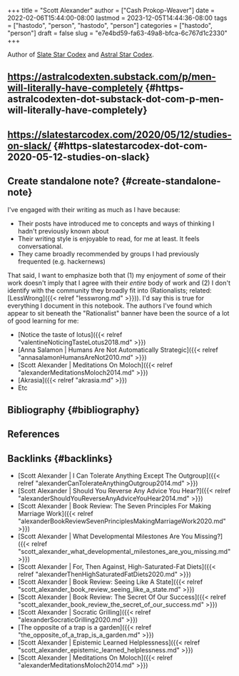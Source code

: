 +++
title = "Scott Alexander"
author = ["Cash Prokop-Weaver"]
date = 2022-02-06T15:44:00-08:00
lastmod = 2023-12-05T14:44:36-08:00
tags = ["hastodo", "person", "hastodo", "person"]
categories = ["hastodo", "person"]
draft = false
slug = "e7e4bd59-fa63-49a8-bfca-6c767d1c2330"
+++

Author of [Slate Star Codex](https://slatestarcodex.com/) and [Astral Star Codex](https://astralcodexten.substack.com/).


## <https://astralcodexten.substack.com/p/men-will-literally-have-completely> {#https-astralcodexten-dot-substack-dot-com-p-men-will-literally-have-completely}


## <https://slatestarcodex.com/2020/05/12/studies-on-slack/> {#https-slatestarcodex-dot-com-2020-05-12-studies-on-slack}


## Create standalone note? {#create-standalone-note}

I've engaged with their writing as much as I have because:

-   Their posts have introduced me to concepts and ways of thinking I hadn't previously known about
-   Their writing style is enjoyable to read, for me at least. It feels conversational.
-   They came broadly recommended by groups I had previously frequented (e.g. hackernews)

That said, I want to emphasize both that (1) my enjoyment of _some_ of their work doesn't imply that I agree with their _entire_ body of work and (2) I don't identify with the community they broadly fit into (Rationalists; related: [LessWrong]({{< relref "lesswrong.md" >}})). I'd say this is true for everything I document in this notebook. The authors I've found which appear to sit beneath the "Rationalist" banner have been the source of a lot of good learning for me:

-   [Notice the taste of lotus]({{< relref "valentineNoticingTasteLotus2018.md" >}})
-   [Anna Salamon | Humans Are Not Automatically Strategic]({{< relref "annasalamonHumansAreNot2010.md" >}})
-   [Scott Alexander | Meditations On Moloch]({{< relref "alexanderMeditationsMoloch2014.md" >}})
-   [Akrasia]({{< relref "akrasia.md" >}})
-   Etc


## Bibliography {#bibliography}

## References

<style>.csl-entry{text-indent: -1.5em; margin-left: 1.5em;}</style><div class="csl-bib-body">
</div>


## Backlinks {#backlinks}

-   [Scott Alexander | I Can Tolerate Anything Except The Outgroup]({{< relref "alexanderCanTolerateAnythingOutgroup2014.md" >}})
-   [Scott Alexander | Should You Reverse Any Advice You Hear?]({{< relref "alexanderShouldYouReverseAnyAdviceYouHear2014.md" >}})
-   [Scott Alexander | Book Review: The Seven Principles For Making Marriage Work]({{< relref "alexanderBookReviewSevenPrinciplesMakingMarriageWork2020.md" >}})
-   [Scott Alexander | What Developmental Milestones Are You Missing?]({{< relref "scott_alexander_what_developmental_milestones_are_you_missing.md" >}})
-   [Scott Alexander | For, Then Against, High-Saturated-Fat Diets]({{< relref "alexanderThenHighSaturatedFatDiets2020.md" >}})
-   [Scott Alexander | Book Review: Seeing Like A State]({{< relref "scott_alexander_book_review_seeing_like_a_state.md" >}})
-   [Scott Alexander | Book Review: The Secret Of Our Success]({{< relref "scott_alexander_book_review_the_secret_of_our_success.md" >}})
-   [Scott Alexander | Socratic Grilling]({{< relref "alexanderSocraticGrilling2020.md" >}})
-   [The opposite of a trap is a garden]({{< relref "the_opposite_of_a_trap_is_a_garden.md" >}})
-   [Scott Alexander | Epistemic Learned Helplessness]({{< relref "scott_alexander_epistemic_learned_helplessness.md" >}})
-   [Scott Alexander | Meditations On Moloch]({{< relref "alexanderMeditationsMoloch2014.md" >}})
